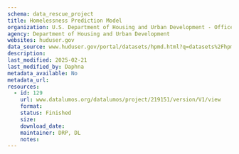 ```yaml
---
schema: data_rescue_project 
title: Homelessness Prediction Model
organization: U.S. Department of Housing and Urban Development - Office of Policy Development and Research
agency: Department of Housing and Urban Development
websites: huduser.gov
data_source: www.huduser.gov/portal/datasets/hpmd.html?q=datasets%2Fhpmd.html
description: 
last_modified: 2025-02-21
last_modified_by: Daphna
metadata_available: No
metadata_url: 
resources:
  - id: 129
    url: www.datalumos.org/datalumos/project/219151/version/V1/view
    format: 
    status: Finished
    size: 
    download_date: 
    maintainer: DRP, DL
    notes: 
---
```

